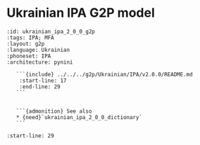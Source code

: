
# Ukrainian IPA G2P model

``````{g2p} Ukrainian IPA G2P model
:id: ukrainian_ipa_2_0_0_g2p
:tags: IPA; MFA
:layout: g2p
:language: Ukrainian
:phoneset: IPA
:architecture: pynini

   ```{include} ../../../g2p/Ukrainian/IPA/v2.0.0/README.md
    :start-line: 17
    :end-line: 29
   ```


   ```{admonition} See also
   * {need}`ukrainian_ipa_2_0_0_dictionary`
   ```
``````

```{include} ../../../g2p/Ukrainian/IPA/v2.0.0/README.md
:start-line: 29
```
